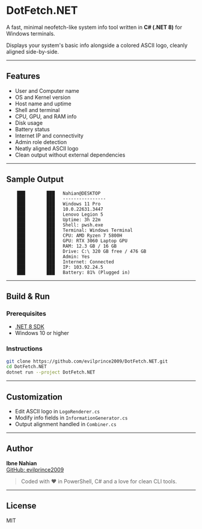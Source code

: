 # DotFetch.NET

A fast, minimal neofetch-like system info tool written in **C# (.NET 8)** for Windows terminals.

Displays your system's basic info alongside a colored ASCII logo, cleanly aligned side-by-side.

---

## Features

- User and Computer name  
- OS and Kernel version  
- Host name and uptime  
- Shell and terminal  
- CPU, GPU, and RAM info  
- Disk usage  
- Battery status  
- Internet IP and connectivity  
- Admin role detection  
- Neatly aligned ASCII logo  
- Clean output without external dependencies

---

## Sample Output

```
    ███        ███   Nahian@DESKTOP
    ███        ███   ----------------
    ███        ███   Windows 11 Pro
    ███        ███   10.0.22631.3447
    ███        ███   Lenovo Legion 5
    ███        ███   Uptime: 3h 22m
    ███        ███   Shell: pwsh.exe
    ███        ███   Terminal: Windows Terminal
    ███        ███   CPU: AMD Ryzen 7 5800H
    ███        ███   GPU: RTX 3060 Laptop GPU
    ███        ███   RAM: 12.3 GB / 16 GB
    ███        ███   Drive: C:\ 320 GB free / 476 GB
    ███        ███   Admin: Yes
    ███        ███   Internet: Connected
    ███        ███   IP: 103.92.24.5
    ███        ███   Battery: 81% (Plugged in)
```

---

## Build & Run

### Prerequisites
- [.NET 8 SDK](https://dotnet.microsoft.com/en-us/download/dotnet/8.0)
- Windows 10 or higher

### Instructions

```bash
git clone https://github.com/evilprince2009/DotFetch.NET.git
cd DotFetch.NET
dotnet run --project DotFetch.NET
```

---

## Customization

- Edit ASCII logo in `LogoRenderer.cs`
- Modify info fields in `InformationGenerator.cs`
- Output alignment handled in `Combiner.cs`

---

## Author

**Ibne Nahian**  
[GitHub: evilprince2009](https://github.com/evilprince2009)  

> Coded with ♥ in PowerShell, C# and a love for clean CLI tools.

---

## License

MIT

